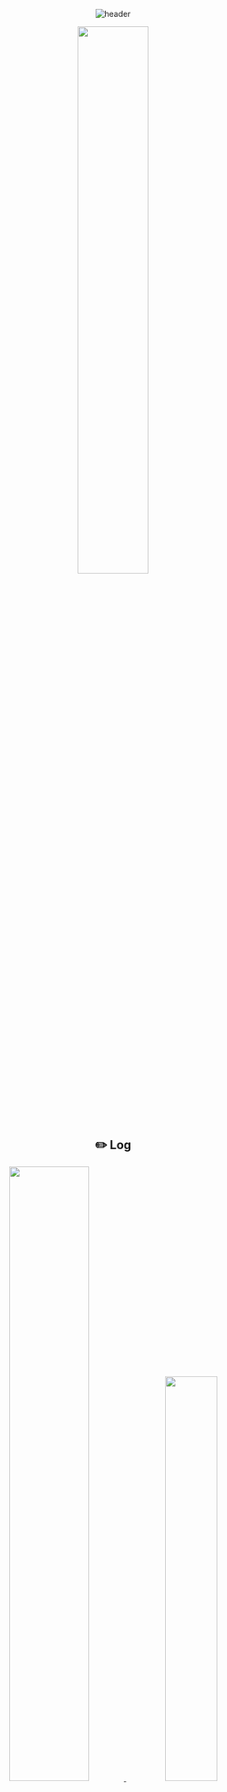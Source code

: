 <div align="center">
    
![header](https://capsule-render.vercel.app/api?type=waving&height=300&color=B495DF&text=정상영업중&reversal=false&textBg=false&desc=Data%20scientist%20|%20Minseo%20Kim&descAlign=60&descAlignY=60&fontSize=80&animation=fadeIn&fontColor=495057&fontAlignY=40)
    
<img src="https://github.com/user-attachments/assets/f8455a34-5739-4ae8-b0e0-233b531cd752" style="width: 50%;">


## ✏️ Log
<div align="center">
    <a href="https://velog.io/@kms39273/posts" target="_blank">
        <picture>
            <img width="53%" src="https://velog-readme-stats.vercel.app/api?name=kms39273">
        </picture>
    </a>
    &nbsp;
    <a href="https://velog.io/@kms39273/posts" target="_blank">
        <picture>
            <img width="43%" src="https://velog-readme-stats.vercel.app/api/list?name=kms39273">
        </picture>
    </a>
</div>

<br>


[![Velog Badge](http://img.shields.io/badge/Velog-20C997?style=flat-square&logo=Velog&logoColor=white&link=https://velog.io/@kms39273/posts)](https://velog.io/@kms39273/posts)
&nbsp;&nbsp;
[![Naver Badge](https://img.shields.io/badge/Naver-03C75A?style=flat-square&logo=Naver&logoColor=white&link=https://blog.naver.com/def__init__)](https://blog.naver.com/def__init__)

## 🪧 My Stats

<div align="center">
    <picture>
        <img width="40%" src="http://mazassumnida.wtf/api/generate_badge?boj=kms39273">
    </picture>
    &nbsp;&nbsp;&nbsp;
    <picture>
        <img width="47%" src="https://github-readme-stats.vercel.app/api?username=cukminseo&show_icons=true&theme=dark">
    </picture>
</div>


</div>

## 🎓 Education

### [네이버 부스트 캠프 AI Tech 7기](https://boostcamp.connect.or.kr/program_ai.html)
#### NLP트랙
- 2024.08. ~ 2025.02.

### [네트워크과학 연구실](https://nslab-cuk.github.io/)
#### 학부연구생
- 2023.07. ~ 2024.05.

### [가톨릭대학교](https://www.catholic.ac.kr/ko/index.do)
#### 정보통신전자공학부 1전공
#### 컴퓨터정보공학부 2전공
#### 인공지능학과 부전공

- 2019.03. ~ 2025.08.

